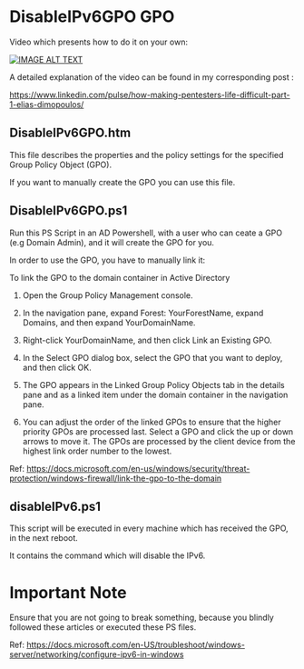 # DisableIPv6GPO GPO

Video which presents how to do it on your own:

[![IMAGE ALT TEXT](http://img.youtube.com/vi/3BGEjiN13bo/0.jpg)](http://www.youtube.com/watch?v=3BGEjiN13bo "Disable IPv6")

A detailed explanation of the video can be found in my corresponding post :

https://www.linkedin.com/pulse/how-making-pentesters-life-difficult-part-1-elias-dimopoulos/

## DisableIPv6GPO.htm

This file describes the properties and the policy settings for the specified Group Policy Object (GPO).

If you want to manually create the GPO you can use this file.

## DisableIPv6GPO.ps1

Run this PS Script in an AD Powershell, with a user who can ceate a GPO (e.g Domain Admin), and it will create the GPO for you. 

In order to use the GPO, you have to manually link it:

To link the GPO to the domain container in Active Directory

1. Open the Group Policy Management console.

2. In the navigation pane, expand Forest: YourForestName, expand Domains, and then expand YourDomainName.

3. Right-click YourDomainName, and then click Link an Existing GPO.

4. In the Select GPO dialog box, select the GPO that you want to deploy, and then click OK.

5. The GPO appears in the Linked Group Policy Objects tab in the details pane and as a linked item under the domain container in the navigation pane.

6. You can adjust the order of the linked GPOs to ensure that the higher priority GPOs are processed last. Select a GPO and click the up or down arrows to move it. The GPOs are processed by the client device from the highest link order number to the lowest.

Ref: https://docs.microsoft.com/en-us/windows/security/threat-protection/windows-firewall/link-the-gpo-to-the-domain

## disableIPv6.ps1

This script will be executed in every machine which has received the GPO, in the next reboot.

It contains the command which will disable the IPv6.


# Important Note

Ensure that you are not going to break something, because you blindly followed these articles or executed these PS files.

Ref: https://docs.microsoft.com/en-US/troubleshoot/windows-server/networking/configure-ipv6-in-windows
